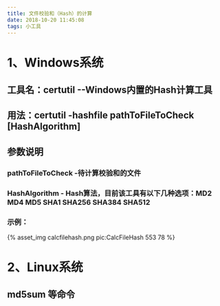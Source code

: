 ```yaml
---
title: 文件校验和（Hash）的计算
date: 2018-10-20 11:45:08
tags: 小工具
---
```


# 1、Windows系统

## 工具名：certutil --Windows内置的Hash计算工具

## 用法：certutil -hashfile pathToFileToCheck  [HashAlgorithm]

## 参数说明

### pathToFileToCheck -待计算校验和的文件

### HashAlgorithm - Hash算法，目前该工具有以下几种选项：MD2 MD4 MD5 SHA1 SHA256 SHA384 SHA512

###  示例：
{% asset_img calcfilehash.png pic:CalcFileHash 553 78 %}

# 2、Linux系统

## md5sum 等命令